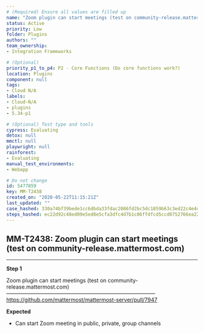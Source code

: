 ```yaml
---
# (Required) Ensure all values are filled up
name: "Zoom plugin can start meetings (test on community-release.mattermost.com)"
status: Active
priority: Low
folder: Plugins
authors: ""
team_ownership: 
- Integration Frameworks

# (Optional)
priority_p1_to_p4: P2 - Core Functions (Do core functions work?)
location: Plugins
component: null
tags: 
- Cloud N/A
labels: 
- Cloud-N/A
- plugins
- 5.34-p1

# (Optional) Test type and tools
cypress: Evaluating
detox: null
mmctl: null
playwright: null
rainforest: 
- Evaluating
manual_test_environments: 
- Webapp

# Do not change
id: 5477859
key: MM-T2438
created_on: "2020-05-22T11:15:21Z"
last_updated: ""
case_hashed: 330a74bf39bede1cc6dbda33fdac2086fd2bc5dc1859b63c3ed22c4e4d2c0cce51f4f75b3f8e845e78f55a35a0a4ceac
steps_hashed: ec22d92c48ed09e5ed8e5cfa3dfc4d7b1c06ffdfcd5ccd0752766ea228e0bd3e1963564e0af6b471e4a71b0f3662791a
---
```


<!-- (Auto-generated) Based on frontmatter's "key" and "name" -->

## MM-T2438: Zoom plugin can start meetings (test on community-release.mattermost.com)

---

**Step 1**

Zoom plugin can start meetings (test on community-release.mattermost.com)\
————————————————————————————\
<https://github.com/mattermost/mattermost-server/pull/7947>

**Expected**

- Can start Zoom meeting in public, private, group channels
